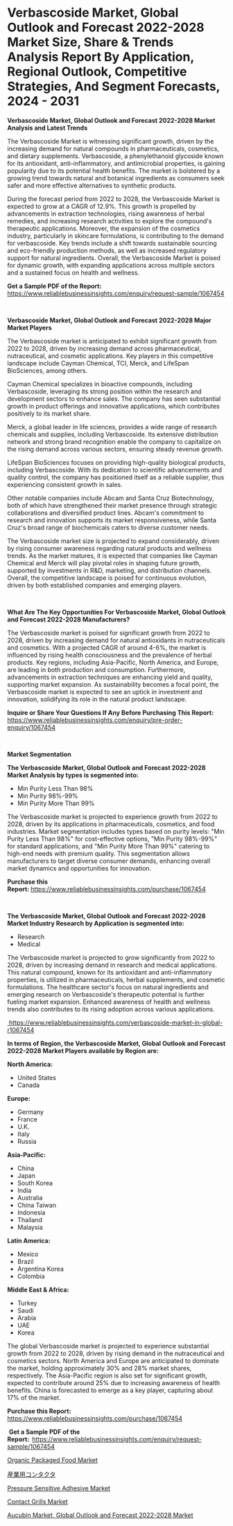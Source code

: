 <p><h1>Verbascoside Market, Global Outlook and Forecast 2022-2028 Market Size, Share & Trends Analysis Report By Application, Regional Outlook, Competitive Strategies, And Segment Forecasts, 2024 - 2031</h1></p><p><strong>Verbascoside Market, Global Outlook and Forecast 2022-2028 Market Analysis and Latest Trends</strong></p>
<p><p>The Verbascoside Market is witnessing significant growth, driven by the increasing demand for natural compounds in pharmaceuticals, cosmetics, and dietary supplements. Verbascoside, a phenylethanoid glycoside known for its antioxidant, anti-inflammatory, and antimicrobial properties, is gaining popularity due to its potential health benefits. The market is bolstered by a growing trend towards natural and botanical ingredients as consumers seek safer and more effective alternatives to synthetic products.</p><p>During the forecast period from 2022 to 2028, the Verbascoside Market is expected to grow at a CAGR of 12.9%. This growth is propelled by advancements in extraction technologies, rising awareness of herbal remedies, and increasing research activities to explore the compound's therapeutic applications. Moreover, the expansion of the cosmetics industry, particularly in skincare formulations, is contributing to the demand for verbascoside. Key trends include a shift towards sustainable sourcing and eco-friendly production methods, as well as increased regulatory support for natural ingredients. Overall, the Verbascoside Market is poised for dynamic growth, with expanding applications across multiple sectors and a sustained focus on health and wellness.</p></p>
<p><strong>Get a Sample PDF of the Report:&nbsp;</strong> <a href="https://www.reliablebusinessinsights.com/enquiry/request-sample/1067454">https://www.reliablebusinessinsights.com/enquiry/request-sample/1067454</a></p>
<p>&nbsp;</p>
<p><strong>Verbascoside Market, Global Outlook and Forecast 2022-2028 Major Market Players</strong></p>
<p><p>The Verbascoside market is anticipated to exhibit significant growth from 2022 to 2028, driven by increasing demand across pharmaceutical, nutraceutical, and cosmetic applications. Key players in this competitive landscape include Cayman Chemical, TCI, Merck, and LifeSpan BioSciences, among others.</p><p>Cayman Chemical specializes in bioactive compounds, including Verbascoside, leveraging its strong position within the research and development sectors to enhance sales. The company has seen substantial growth in product offerings and innovative applications, which contributes positively to its market share.</p><p>Merck, a global leader in life sciences, provides a wide range of research chemicals and supplies, including Verbascoside. Its extensive distribution network and strong brand recognition enable the company to capitalize on the rising demand across various sectors, ensuring steady revenue growth.</p><p>LifeSpan BioSciences focuses on providing high-quality biological products, including Verbascoside. With its dedication to scientific advancements and quality control, the company has positioned itself as a reliable supplier, thus experiencing consistent growth in sales.</p><p>Other notable companies include Abcam and Santa Cruz Biotechnology, both of which have strengthened their market presence through strategic collaborations and diversified product lines. Abcam's commitment to research and innovation supports its market responsiveness, while Santa Cruz's broad range of biochemicals caters to diverse customer needs.</p><p>The Verbascoside market size is projected to expand considerably, driven by rising consumer awareness regarding natural products and wellness trends. As the market matures, it is expected that companies like Cayman Chemical and Merck will play pivotal roles in shaping future growth, supported by investments in R&D, marketing, and distribution channels. Overall, the competitive landscape is poised for continuous evolution, driven by both established companies and emerging players.</p></p>
<p>&nbsp;</p>
<p><strong>What Are The Key Opportunities For Verbascoside Market, Global Outlook and Forecast 2022-2028 Manufacturers?</strong></p>
<p><p>The Verbascoside market is poised for significant growth from 2022 to 2028, driven by increasing demand for natural antioxidants in nutraceuticals and cosmetics. With a projected CAGR of around 4-6%, the market is influenced by rising health consciousness and the prevalence of herbal products. Key regions, including Asia-Pacific, North America, and Europe, are leading in both production and consumption. Furthermore, advancements in extraction techniques are enhancing yield and quality, supporting market expansion. As sustainability becomes a focal point, the Verbascoside market is expected to see an uptick in investment and innovation, solidifying its role in the natural product landscape.</p></p>
<p><strong>Inquire or Share Your Questions If Any Before Purchasing This Report:</strong> <a href="https://www.reliablebusinessinsights.com/enquiry/pre-order-enquiry/1067454">https://www.reliablebusinessinsights.com/enquiry/pre-order-enquiry/1067454</a></p>
<p>&nbsp;</p>
<p><strong>Market Segmentation</strong></p>
<p><strong>The Verbascoside Market, Global Outlook and Forecast 2022-2028 Market Analysis by types is segmented into:</strong></p>
<p><ul><li>Min Purity Less Than 98%</li><li>Min Purity 98%-99%</li><li>Min Purity More Than 99%</li></ul></p>
<p><p>The Verbascoside market is projected to experience growth from 2022 to 2028, driven by its applications in pharmaceuticals, cosmetics, and food industries. Market segmentation includes types based on purity levels: "Min Purity Less Than 98%" for cost-effective options, "Min Purity 98%-99%" for standard applications, and "Min Purity More Than 99%" catering to high-end needs with premium quality. This segmentation allows manufacturers to target diverse consumer demands, enhancing overall market dynamics and opportunities for innovation.</p></p>
<p><strong>Purchase this Report:&nbsp;</strong><a href="https://www.reliablebusinessinsights.com/purchase/1067454">https://www.reliablebusinessinsights.com/purchase/1067454</a></p>
<p>&nbsp;</p>
<p><strong>The Verbascoside Market, Global Outlook and Forecast 2022-2028 Market Industry Research by Application is segmented into:</strong></p>
<p><ul><li>Research</li><li>Medical</li></ul></p>
<p><p>The Verbascoside market is projected to grow significantly from 2022 to 2028, driven by increasing demand in research and medical applications. This natural compound, known for its antioxidant and anti-inflammatory properties, is utilized in pharmaceuticals, herbal supplements, and cosmetic formulations. The healthcare sector's focus on natural ingredients and emerging research on Verbascoside's therapeutic potential is further fueling market expansion. Enhanced awareness of health and wellness trends also contributes to its rising adoption across various applications.</p></p>
<p><a href="https://www.reliablebusinessinsights.com/verbascoside-market-in-global-r1067454">&nbsp;https://www.reliablebusinessinsights.com/verbascoside-market-in-global-r1067454</a></p>
<p><strong>In terms of Region, the Verbascoside Market, Global Outlook and Forecast 2022-2028 Market Players available by Region are:</strong></p>
<p>
    <p> <strong> North America: </strong>
        <ul>
            <li>United States</li>
            <li>Canada</li>
        </ul>
        </p> 
    <p> <strong> Europe: </strong>
        <ul>
            <li>Germany</li>
            <li>France</li>
            <li>U.K.</li>
            <li>Italy</li>
            <li>Russia</li>
        </ul>
        </p> 
    <p> <strong> Asia-Pacific: </strong>
        <ul>
            <li>China</li>
            <li>Japan</li>
            <li>South Korea</li>
            <li>India</li>
            <li>Australia</li>
            <li>China Taiwan</li>
            <li>Indonesia</li>
            <li>Thailand</li>
            <li>Malaysia</li>
        </ul>
        </p> 
    <p> <strong> Latin America: </strong>
        <ul>
            <li>Mexico</li>
            <li>Brazil</li>
            <li>Argentina Korea</li>
            <li>Colombia</li>
        </ul>
        </p> 
    <p> <strong> Middle East & Africa: </strong>
        <ul>
            <li>Turkey</li>
            <li>Saudi</li>
            <li>Arabia</li>
            <li>UAE</li>
            <li>Korea</li>
        </ul>
    </p>
    </p>
<p><p>The global Verbascoside market is projected to experience substantial growth from 2022 to 2028, driven by rising demand in the nutraceutical and cosmetics sectors. North America and Europe are anticipated to dominate the market, holding approximately 30% and 28% market shares, respectively. The Asia-Pacific region is also set for significant growth, expected to contribute around 25% due to increasing awareness of health benefits. China is forecasted to emerge as a key player, capturing about 17% of the market.</p></p>
<p><strong>Purchase this Report: </strong><a href="https://www.reliablebusinessinsights.com/purchase/1067454">https://www.reliablebusinessinsights.com/purchase/1067454</a></p>
<p>&nbsp;<strong>Get a Sample PDF of the Report:&nbsp;&nbsp;</strong><a href="https://www.reliablebusinessinsights.com/enquiry/request-sample/1067454">https://www.reliablebusinessinsights.com/enquiry/request-sample/1067454</a></p>
<p><strong></strong></p>
<p><p><a href="https://www.linkedin.com/pulse/organic-packaged-food-market-global-regional-analysis-focus-poz8e?trackingId=7tqHKMs2TpKAFEPRf3mpCg%3D%3D">Organic Packaged Food Market</a></p><p><a href="https://medium.com/@lucilehilll20231/industrial-contactor-market-%E3%81%AE%E3%82%B0%E3%83%AD%E3%83%BC%E3%83%90%E3%83%AB%E5%B8%82%E5%A0%B4%E6%A6%82%E8%A6%81%E3%81%AF-%E4%B8%96%E7%95%8C%E3%81%8A%E3%82%88%E3%81%B3%E4%B8%BB%E8%A6%81%E5%B8%82%E5%A0%B4%E3%81%AB%E3%81%8A%E3%81%91%E3%82%8B%E6%A5%AD%E7%95%8C%E3%81%AB%E5%BD%B1%E9%9F%BF%E3%82%92%E4%B8%8E%E3%81%88%E3%82%8B%E4%B8%BB%E8%A6%81%E3%81%AA%E3%83%88%E3%83%AC%E3%83%B3%E3%83%89%E3%81%AB%E3%81%A4%E3%81%84%E3%81%A6-%E7%8B%AC%E8%87%AA%E3%81%AE%E8%A6%96%E7%82%B9%E3%82%92%E6%8F%90%E4%BE%9B%E3%81%97%E3%81%BE%E3%81%99-877dcc1f8848?postPublishedType=initial">産業用コンタクタ</a></p><p><a href="https://issuu.com/reportprime-2/docs/pressure-sensitive-adhesive-market-_9456b3e7dadbcf">Pressure Sensitive Adhesive Market</a></p><p><a href="https://medium.com/@lynnullrich1993/global-contact-grills-market-analysis-key-market-trends-and-future-projections-2024-2031-cb6da28ad7a3">Contact Grills Market</a></p><p><a href="https://github.com/WayneHopkins413/Market-Research-Report-List-1/blob/main/aucubin-market-global-outlook-and-forecast-2022-2028-market.md">Aucubin Market, Global Outlook and Forecast 2022-2028 Market</a></p></p>
